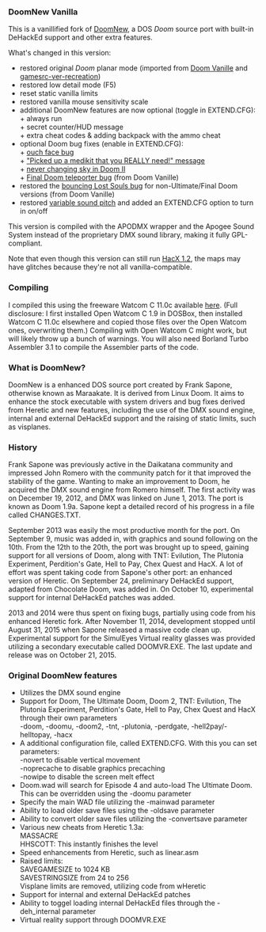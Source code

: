 <h3>DoomNew Vanilla</h3>

This is a vanillified fork of <a href="https://doomwiki.org/wiki/DoomNew">DoomNew</a>, a DOS <i>Doom</i> source port with built-in DeHackEd support and other extra features.

What's changed in this version:
<ul><li>restored original <i>Doom</i> planar mode (imported from <a href="https://github.com/AXDOOMER/doom-vanille">Doom Vanille</a> and <a href="https://doomwiki.org/wiki/Gamesrc-ver-recreation">gamesrc-ver-recreation</a>)</li>
<li>restored low detail mode (F5)</li>
<li>reset static vanilla limits</li>
<li>restored vanilla mouse sensitivity scale</li>
<li>additional DoomNew features are now optional (toggle in EXTEND.CFG):
<br>+ always run
<br>+ secret counter/HUD message
<br>+ extra cheat codes & adding backpack with the ammo cheat</li>
<li>optional Doom bug fixes (enable in EXTEND.CFG):
<br>+ <a href="https://doomwiki.org/wiki/Ouch_face">ouch face bug</a>
<br>+ <a href="https://doomwiki.org/wiki/Picked_up_a_medikit_that_you_REALLY_need!">"Picked up a medikit that you REALLY need!" message</a>
<br>+ <a href="https://doomwiki.org/wiki/Sky_never_changes_in_Doom_II">never changing sky in Doom II</a>
<br>+ <a href="https://doomwiki.org/wiki/Final_Doom_teleporters_do_not_set_Z_coordinate">Final Doom teleporter bug<a/> (from Doom Vanille)</li>
<li>restored the <a href="https://doomwiki.org/wiki/Demo_desyncing_caused_by_bouncing_lost_souls">bouncing Lost Souls bug</a> for non-Ultimate/Final Doom versions (from Doom Vanille)</li>
<li>restored <a href="https://doomwiki.org/wiki/Random_sound_pitch_removed">variable sound pitch</a> and added an EXTEND.CFG option to turn in on/off</li></ul>

This version is compiled with the APODMX wrapper and the Apogee Sound System instead of the proprietary DMX sound library, making it fully GPL-compliant.

Note that even though this version can still run <a href="http://drnostromo.com/hacx/">HacX 1.2</a>, the maps may have glitches because they're not all vanilla-compatible.

<h3>Compiling</h3>

I compiled this using the freeware Watcom C 11.0c available <a href="https://www.openwatcom.org/ftp/archive/11.0c/">here</a>. (Full disclosure: I first installed Open Watcom C 1.9 in DOSBox, then installed Watcom C 11.0c elsewhere and copied those files over the Open Watcom ones, overwriting them.) Compiling with Open Watcom C might work, but will likely throw up a bunch of warnings. You will also need Borland Turbo Assembler 3.1 to compile the Assembler parts of the code.

<h3>What is DoomNew?</h3>

DoomNew is a enhanced DOS source port created by Frank Sapone, otherwise known as Maraakate. It is derived from Linux Doom. It aims to enhance the stock executable with system drivers and bug fixes derived from Heretic and new features, including the use of the DMX sound engine, internal and external DeHackEd support and the raising of static limits, such as visplanes.

<h3>History</h3>

Frank Sapone was previously active in the Daikatana community and impressed John Romero with the community patch for it that improved the stability of the game. Wanting to make an improvement to Doom, he acquired the DMX sound engine from Romero himself. The first activity was on December 19, 2012, and DMX was linked on June 1, 2013. The port is known as Doom 1.9a. Sapone kept a detailed record of his progress in a file called CHANGES.TXT.

September 2013 was easily the most productive month for the port. On September 9, music was added in, with graphics and sound following on the 10th. From the 12th to the 20th, the port was brought up to speed, gaining support for all versions of Doom, along with TNT: Evilution, The Plutonia Experiment, Perdition's Gate, Hell to Pay, Chex Quest and HacX. A lot of effort was spent taking code from Sapone's other port: an enhanced version of Heretic. On September 24, preliminary DeHackEd support, adapted from Chocolate Doom, was added in. On October 10, experimental support for internal DeHackEd patches was added.

2013 and 2014 were thus spent on fixing bugs, partially using code from his enhanced Heretic fork. After November 11, 2014, development stopped until August 31, 2015 when Sapone released a massive code clean up. Experimental support for the SimulEyes Virtual reality glasses was provided utilizing a secondary executable called DOOMVR.EXE. The last update and release was on October 21, 2015.

<h3>Original DoomNew features</h3>
<ul><li>Utilizes the DMX sound engine</li>
<li>Support for Doom, The Ultimate Doom, Doom 2, TNT: Evilution, The Plutonia Experiment, Perdition's Gate, Hell to Pay, Chex Quest and HacX through their own parameters
<br>-doom, -doomu, -doom2, -tnt, -plutonia, -perdgate, -hell2pay/-helltopay, -hacx</li>
<li>A additional configuration file, called EXTEND.CFG. With this you can set parameters:
<br>-novert to disable vertical movement
<br>-noprecache to disable graphics precaching
<br>-nowipe to disable the screen melt effect</li>
<li>Doom.wad will search for Episode 4 and auto-load The Ultimate Doom. This can be overridden using the -doomu parameter</li>
<li>Specify the main WAD file utilizing the -mainwad parameter</li>
<li>Ability to load older save files using the -oldsave parameter</li>
<li>Ability to convert older save files utilizing the -convertsave <slot #> parameter</li>
<li>Various new cheats from Heretic 1.3a:
<br>MASSACRE
<br>HHSCOTT: This instantly finishes the level</li>
<li>Speed enhancements from Heretic, such as linear.asm</li>
<li>Raised limits:
<br>SAVEGAMESIZE to 1024 KB
<br>SAVESTRINGSIZE from 24 to 256
<br>Visplane limits are removed, utilizing code from wHeretic</li>
<li>Support for internal and external DeHackEd patches</li>
<li>Ability to toggel loading internal DeHackEd files through the -deh_internal parameter</li>
<li>Virtual reality support through DOOMVR.EXE</li></ul>
